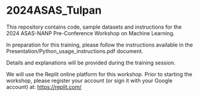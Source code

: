 # 2024ASAS_Tulpan
This repository contains code, sample datasets and instructions for the 2024 ASAS-NANP Pre-Conference Workshop on Machine Learning. 

In preparation for this training, please follow the instructions available in the Presentation/Python_usage_instructions.pdf document.

Details and explanations will be provided during the training session.

We will use the Replit online platform for this workshop. Prior to starting the workshop, please register your account (or sign it with your Google account) at: https://replit.com/
